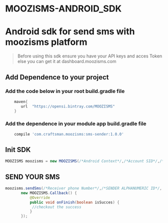 # MOOZISMS-ANDROID_SDK
# Android sdk for send sms with moozisms platform

>Before using this sdk ensure you have your API keys and acces Token else you can get it at dashboard.moozisms.com

## Add Dependence to your project

### Add the code below in your root build.gradle file
```gradle   
    maven{
       url  "https://opensi.bintray.com/MOOZISMS"
    }
 ```
	
### Add the dependence in your module app build.gradle file
```gradle 
    compile 'com.craftsman.moozisms:sms-sender:1.0.0'
 ```

## Init SDK
 ```java
MOOZISMS moozisms = new MOOZISMS(/*Android Context*/,/*Account SID*/,/*Your Auth Token*/);
```

## SEND YOUR SMS
 ```java
moozisms.sendSms(/*Receiver phone Number*/,/*SENDER ALPHANUMERIC ID*/, 
		new MOOZISMS.Callback() {
            @Override
            public void onFinish(boolean isSucces) {
             //checkout the success
            }
        });
 ```
